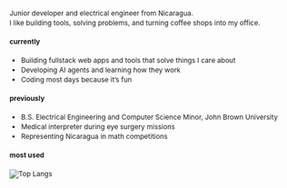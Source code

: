 <div style="font-size: 0.75rem; line-height: 1.4;">

Junior developer and electrical engineer from Nicaragua.  
I like building tools, solving problems, and turning coffee shops into my office.

#### currently
- Building fullstack web apps and tools that solve things I care about
- Developing AI agents and learning how they work  
- Coding most days because it’s fun

#### previously
- B.S. Electrical Engineering and Computer Science Minor, John Brown University  
- Medical interpreter during eye surgery missions  
- Representing Nicaragua in math competitions

#### most used

![Top Langs](https://github-readme-stats.vercel.app/api/top-langs/?username=Daytuns&hide_progress=true&hide_title=true)
</div>

